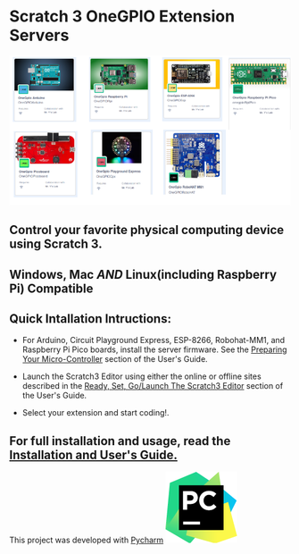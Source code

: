 # Scratch 3 OneGPIO Extension Servers

![](./docs/images/extensions.png)

## Control your favorite physical computing device using Scratch 3.

## Windows, Mac *AND* Linux(including Raspberry Pi) Compatible

## Quick Intallation Intructions:

* For Arduino, Circuit Playground Express, ESP-8266, Robohat-MM1, and Raspberry Pi
Pico boards, install the server firmware. See the 
  [Preparing Your Micro-Controller](https://mryslab.github.io/s3-extend/) section
  of the User's Guide.
  
* Launch the Scratch3 Editor using either the online or offline sites described
in the [Ready, Set, Go/Launch The Scratch3 Editor](https://mryslab.github.io/s3-extend/) 
  section of the User's Guide.
  
* Select your extension and start coding!.

## For full installation and usage, read the [Installation and User's Guide.](https://mryslab.github.io/s3-extend/)

This project was developed with
[Pycharm](https://www.jetbrains.com/pycharm/?from=s3-extend)
![logo](https://github.com/MrYsLab/python_banyan/blob/master/images/icon_PyCharm.png)


